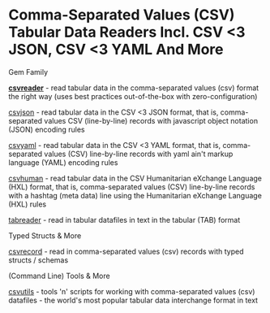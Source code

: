 # Comma-Separated Values (CSV) Tabular Data Readers Incl. CSV <3 JSON, CSV <3 YAML And More


Gem Family

[**csvreader**](csvreader) - read tabular data in the comma-separated values (csv) format the right way (uses best practices out-of-the-box with zero-configuration)

[csvjson](csvjson) - read tabular data in the CSV <3 JSON format, that is, comma-separated values CSV (line-by-line) records with javascript object notation (JSON) encoding rules

[csvyaml](csvyaml) - read tabular data in the CSV <3 YAML format, that is, comma-separated values (CSV) line-by-line records with yaml ain't markup language (YAML) encoding rules

[csvhuman](csvhuman) - read tabular data in the CSV Humanitarian eXchange Language (HXL)  format, that is, comma-separated values (CSV) line-by-line records with a hashtag (meta data) line using the Humanitarian eXchange Language (HXL) rules

[tabreader](tabreader) - read in tabular datafiles in text in the tabular (TAB) format


<!-- break -->

Typed Structs & More

[csvrecord](csvrecord) - read in comma-separated values (csv) records with typed structs / schemas


<!-- break -->

(Command Line) Tools & More

[csvutils](csvutils) - tools 'n' scripts for working with comma-separated values (csv) datafiles - the world's most popular tabular data interchange format in text



